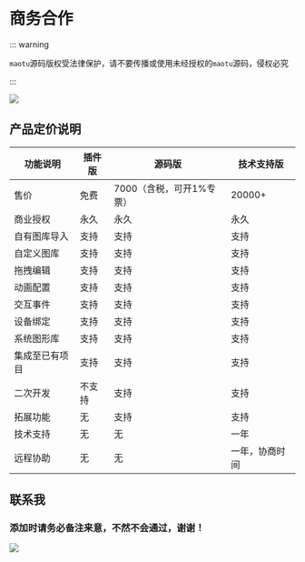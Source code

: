# 商务合作

::: warning

`maotu`源码版权受法律保护，请不要传播或使用未经授权的`maotu`源码，侵权必究

:::

![](/copyright.png)

## 产品定价说明

| 功能说明       | 插件版 | 源码版                               | 技术支持版     |
| -------------- | ------ | ------------------------------------ | -------------- |
| 售价           | 免费   | 7000（含税，可开1%专票） | 20000+         |
| 商业授权       | 永久   | 永久                                 | 永久           |
| 自有图库导入   | 支持   | 支持                                 | 支持           |
| 自定义图库     | 支持   | 支持                                 | 支持           |
| 拖拽编辑       | 支持   | 支持                                 | 支持           |
| 动画配置       | 支持   | 支持                                 | 支持           |
| 交互事件       | 支持   | 支持                                 | 支持           |
| 设备绑定       | 支持   | 支持                                 | 支持           |
| 系统图形库     | 支持   | 支持                                 | 支持           |
| 集成至已有项目 | 支持   | 支持                                 | 支持           |
| 二次开发       | 不支持 | 支持                                 | 支持           |
| 拓展功能       | 无     | 支持                                 | 支持           |
| 技术支持       | 无     | 无                                   | 一年           |
| 远程协助       | 无     | 无                                   | 一年，协商时间 |

## 联系我

### 添加时请务必备注来意，不然不会通过，谢谢！

![](/wechat.jpg)

